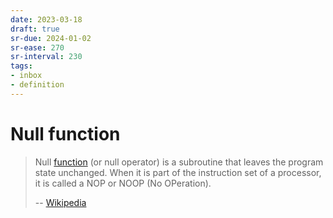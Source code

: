 ```yaml
---
date: 2023-03-18
draft: true
sr-due: 2024-01-02
sr-ease: 270
sr-interval: 230
tags:
- inbox
- definition
---
```


# Null function

> Null [function](./function%20%28computer%20programming%29.md) (or null
> operator) is a subroutine that leaves the program state unchanged. When it is
> part of the instruction set of a processor, it is called a NOP or NOOP (No
> OPeration).
>
> -- [Wikipedia](https://en.wikipedia.org/wiki/Null_function)